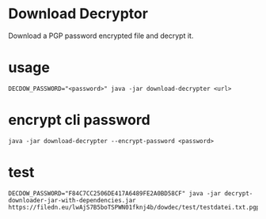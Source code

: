# Download Decryptor

Download a PGP password encrypted file and decrypt it.

# usage

```
DECDOW_PASSWORD="<password>" java -jar download-decrypter <url>
```

# encrypt cli password

```
java -jar download-decrypter --encrypt-password <password>
```

# test


```
DECDOW_PASSWORD="F84C7CC2506DE417A6489FE2A0BD58CF" java -jar decrypt-downloader-jar-with-dependencies.jar https://filedn.eu/lwAjS7B5boTSPWN01fknj4b/dowdec/test/testdatei.txt.pgp
```
